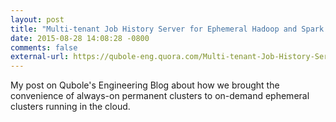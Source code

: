 ```yaml
---
layout: post
title: "Multi-tenant Job History Server for Ephemeral Hadoop and Spark Clusters"
date: 2015-08-28 14:08:28 -0800
comments: false
external-url: https://qubole-eng.quora.com/Multi-tenant-Job-History-Server-for-Ephemeral-Hadoop-and-Spark-Clusters
---
```


My post on Qubole's Engineering Blog about how we brought the convenience of always-on permanent clusters to on-demand ephemeral clusters running in the cloud.
